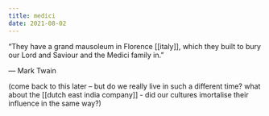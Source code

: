 ```yaml
---
title: medici
date: 2021-08-02
---
```


“They have a grand mausoleum in Florence [[italy]], which they built to bury our Lord and Saviour and the Medici family in.”

— Mark Twain

(come back to this later – but do we really live in such a different time? what about the [[dutch east india company]] - did our cultures imortalise their influence in the same way?) 
